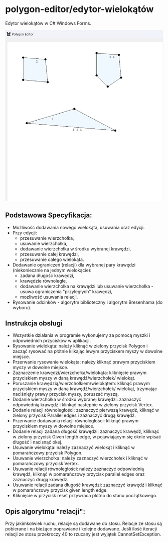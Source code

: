 # polygon-editor/edytor-wielokątów
Edytor wielokątów w C# Windows Forms.

<img src="/Screenshots/app1.png">

## Podstawowa Specyfikacja:
<ul>
  <li>Możliwość dodawania nowego wielokąta, usuwania oraz edycji.</li>
  <li>Przy edycji:
    <ul>
      <li>przesuwanie wierzchołka,</li>
      <li>usuwanie wierzchołka,</li>
      <li>dodawanie wierzchołka w środku wybranej krawędzi,</li>
      <li>przesuwanie całej krawędzi,</li>
      <li>przesuwanie całego wielokąta.</li>     
    </ul>
  </li>
  <li>Dodawanie ograniczeń (relacji) dla wybranej pary krawędzi (niekoniecznie na jednym wielokącie):
    <ul>
      <li>zadana długość krawędzi,</li>
      <li>krawędzie równoległe,</li>
      <li>dodawanie wierzchołka na krawędzi lub usuwanie wierzchołka - usuwa ograniczenia "przyległych" krawędzi,</li>
      <li>mozliwość usuwania relacji.</li>
    </ul>
  </li>
  <li>Rysowanie odcinków - algorytm biblioteczny i algorytm Bresenhama (do wyboru).</li>
</ul>

## Instrukcja obsługi
- Wszystkie działania w programie wykonujemy za pomocą myszki i odpowiednich przycisków w aplikacji.
- Rysowanie wielokąta: należy kliknąć w zielony przycisk Polygon i zacząć rysować na płótnie klikając lewym 
  przyciskem myszy w dowolne miejsce.
- Przerwanie rysowanie wielokąta: należy kliknąć prawym przyciskiem myszy w dowolne miejsce.
- Zaznaczenie krawędzi/wierzchołka/wielokąta: kliknięcie prawym przyciskiem myszy w daną krawędź/wierzchołek/
  wielokąt.
- Poruszanie krawędzią/wierzchołkiem/wielokątem: kliknąć prawym przyciskiem myszy w daną krawędź/wierzchołek/
  wielokąt, trzymając naciśnięty prawy przycisk myszy, poruszać myszą.
- Dodanie wierzchołka w środku wybranej krawędzi: zaznaczyć odpowiednią krawędź i klinkąć następnie w zielony
  przycisk Vertex.
- Dodanie relacji równoległości: zaznaczyć pierwszą krawędź, kliknąć w zielony przycisk Parallel edges i
  zaznaczyć drugą krawędź.
- Przerwanie dodawania relacji równoległości: kliknąć prawym przyciskiem myszy w dowolne miejsce.
- Dodanie relacji zadana długość krawędzi: zaznaczyć krawędź, klilknąć w zielony przycisk Given length edge, w 
  pojawiającym się oknie wpisać długość i nacisnąć okej.
- Usuwanie wielokąta: należy zaznaczyć wielokąt i kliknąć w pomarańczowy przycisk Polygon.
- Usuwanie wierzchołka: należy zaznaczyć wierzchołek i kliknąć w pomarańczowy przycisk Vertex.
- Usuwanie relacji równoległości: należy zaznaczyć odpowiednią krawędź, kliknąć w pomarańczowy przycisk parallel edges oraz
  zaznaczyć drugą krawędź.
- Usuwanie relacji zadana długość krawędzi: zaznaczyć krawędź i kliknąć w pomarańczowy przycisk given length edge.
- Kliknięcie w przycisk reset przywraca płótno do stanu początkowego.


## Opis algorytmu "relacji":
Przy jakimkolwiek ruchu, relacje są dodawane do stosu. Relacje ze stosu są pobierane i na bieżąco poprawiane 
i kolejne dodawane. Jeśli ilość iteracji relacji ze stosu przekroczy 40 to rzucany jest wyjątek CannotSetException.
